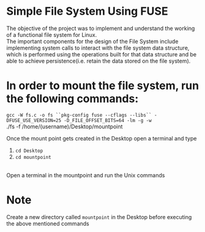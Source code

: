 # Simple File System Using FUSE
The objective of the project was to implement and understand the working of a
functional file system for Linux. <br>
The important components for the design of the File System include implementing
system calls to interact with the file system data structure, which is performed using the
operations built for that data structure and be able to achieve persistence(i.e. retain the
data stored on the file system).<br>

# In order to mount the file system, run the following commands:
`gcc -W fs.c -o fs ``pkg-config fuse --cflags --libs`` -DFUSE_USE_VERSION=25 -D_FILE_OFFSET_BITS=64 -lm -g -w` <br>
./fs -f /home/(username)/Desktop/mountpoint <br>

Once the mount point gets created in the Desktop open a terminal and type <br>
1. `cd Desktop` <br> 
2. `cd mountpoint` <br>
<br>
Open a terminal in the mountpoint and run the Unix commands <br>

# Note
Create a new directory called `mountpoint` in the Desktop before executing the above mentioned commands


